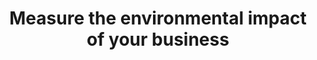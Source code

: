 ---
layout: playbook-item
title: "Measure the environmental impact of your business"
order: 01
icon: /_includes/climate-icons/Icon-Building.svg
number: "01"
section: Embed in Your Rituals
matter: lorem ipsum dolor sit amet
do: hello world
success: oh hai
consider: fig cat
---